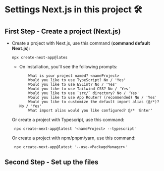 # Settings Next.js in this project 🛠️

## First Step - Create a project (Next.js)

- Create a project with Next.js, use this command (**command default Next.js**):

    ~~~shell
    npx create-next-app@lates
    ~~~

    - On installation, you'll see the following prompts:

        ~~~shell
            What is your project named? <nameProject>
            Would you like to use TypeScript? No / 'Yes'
            Would you like to use ESLint? No / 'Yes'
            Would you like to use Tailwind CSS? No / 'Yes'
            Would you like to use `src/` directory? No / 'Yes'
            Would you like to use App Router? (recommended) No / 'Yes'
            Would you like to customize the default import alias (@/*)? No / 'Yes'
            What import alias would you like configured? @/* 'Enter'
        ~~~

    Or create a project with Typescript, use this command:
    ~~~shell
     npx create-next-app@latest '<nameProject> --typescript'
    ~~~
    Or create a project with npm/pnpm/yarn, use this command:
    ~~~shell
     npx create-next-app@latest '--use-<PackageManager>'
    ~~~


## Second Step - Set up the files